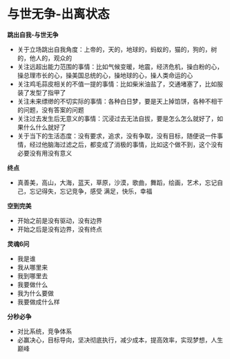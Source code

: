 # 与世无争-出离状态

**跳出自我-与世无争**

* 关于立场跳出自我角度：上帝的，天的，地球的，蚂蚁的，猫的，狗的，树的，他人的，观众的
* 关注远超出能力范围的事情：比如气候变暖，地震，经济危机，操白粉的心，操总理市长的心，操美国总统的心，操地球的心，操人类命运的心
* 关注鸡毛蒜皮相关的不值一提的事情：比如柴米油盐了，交通堵塞了，比如服装了发型了指甲了
* 关注未来缥缈的不切实际的事情：各种白日梦，要是天上掉馅饼，各种不相干的问题，没有答案的问题
* 关注过去发生后无意义的事情：沉浸过去无法自拔，要是怎么怎么就好了，如果什么什么就好了
* 关于当下的生活态度：没有要求，追求，没有争取，没有目标，随便说一件事情，经过他脑海过滤之后，都变成了消极的事情，比如这个做不到，这个没有必要没有用没有意义

**终点**

* 真善美，高山，大海，蓝天，草原，沙漠，歌曲，舞蹈，绘画，艺术，忘记自己，忘记得失，忘记竞争，感受 满足，快乐，幸福

**空到完美**

* 开始之前是没有驱动，没有边界
* 开始之后是没有边界，没有终点

**灵魂6问**

* 我是谁
* 我从哪里来
* 我到哪里去
* 我要做什么
* 我为什么要做
* 我要做成什么样

**分秒必争**

* 对比系统，竞争体系
* 必赢决心，目标导向，坚决彻底执行，减少成本，提高效率，实现梦想，人生巅峰

